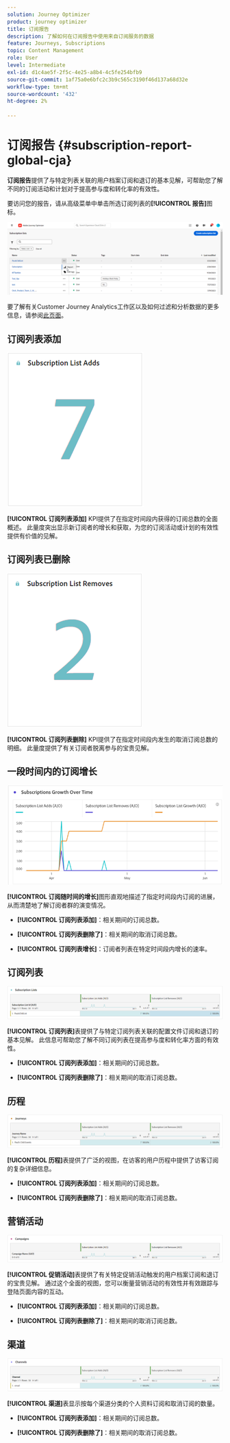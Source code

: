 ```yaml
---
solution: Journey Optimizer
product: journey optimizer
title: 订阅报告
description: 了解如何在订阅报告中使用来自订阅服务的数据
feature: Journeys, Subscriptions
topic: Content Management
role: User
level: Intermediate
exl-id: d1c4ae5f-2f5c-4e25-a8b4-4c5fe254bfb9
source-git-commit: 1af75a0e6bfc2c3b9c565c3190f46d137a68d32e
workflow-type: tm+mt
source-wordcount: '432'
ht-degree: 2%

---
```


# 订阅报告 {#subscription-report-global-cja}

**订阅报告**&#x200B;提供了与特定列表关联的用户档案订阅和退订的基本见解，可帮助您了解不同的订阅活动和计划对于提高参与度和转化率的有效性。

要访问您的报告，请从高级菜单中单击所选订阅列表的&#x200B;**[!UICONTROL 报告]**&#x200B;图标。

![](assets/cja-sub-access.png)

要了解有关Customer Journey Analytics工作区以及如何过滤和分析数据的更多信息，请参阅[此页面](https://experienceleague.adobe.com/en/docs/analytics-platform/using/cja-workspace/home)。

## 订阅列表添加

![](assets/cja-sub-add.png)

**[!UICONTROL 订阅列表添加]** KPI提供了在指定时间段内获得的订阅总数的全面概述。 此量度突出显示新订阅者的增长和获取，为您的订阅活动或计划的有效性提供有价值的见解。

## 订阅列表已删除

![](assets/cja-sub-add-remove.png)

**[!UICONTROL 订阅列表删除]** KPI提供了在指定时间段内发生的取消订阅总数的明细。 此量度提供了有关订阅者脱离参与的宝贵见解。

## 一段时间内的订阅增长

![](assets/cja-sub-growth.png)

**[!UICONTROL 订阅随时间的增长]**&#x200B;图形直观地描述了指定时间段内订阅的进展，从而清楚地了解订阅者群的演变情况。

* **[!UICONTROL 订阅列表添加]**：相关期间的订阅总数。

* **[!UICONTROL 订阅列表删除了]**：相关期间的取消订阅总数。

* **[!UICONTROL 订阅列表增长]**：订阅者列表在特定时间段内增长的速率。

## 订阅列表

![](assets/cja-sub-lists.png)

**[!UICONTROL 订阅列表]**&#x200B;表提供了与特定订阅列表关联的配置文件订阅和退订的基本见解。 此信息可帮助您了解不同订阅列表在提高参与度和转化率方面的有效性。

* **[!UICONTROL 订阅列表添加]**：相关期间的订阅总数。

* **[!UICONTROL 订阅列表删除了]**：相关期间的取消订阅总数。

## 历程

![](assets/cja-sub-journeys.png)

**[!UICONTROL 历程]**&#x200B;表提供了广泛的视图，在访客的用户历程中提供了访客订阅的复杂详细信息。

* **[!UICONTROL 订阅列表添加]**：相关期间的订阅总数。

* **[!UICONTROL 订阅列表删除了]**：相关期间的取消订阅总数。

## 营销活动

![](assets/cja-sub-campaigns.png)

**[!UICONTROL 促销活动]**&#x200B;表提供了有关特定促销活动触发的用户档案订阅和退订的宝贵见解。 通过这个全面的视图，您可以衡量营销活动的有效性并有效跟踪与登陆页面内容的互动。

* **[!UICONTROL 订阅列表添加]**：相关期间的订阅总数。

* **[!UICONTROL 订阅列表删除了]**：相关期间的取消订阅总数。

## 渠道

![](assets/cja-sub-channels.png)

**[!UICONTROL 渠道]**&#x200B;表显示按每个渠道分类的个人资料订阅和取消订阅的数量。

* **[!UICONTROL 订阅列表添加]**：相关期间的订阅总数。

* **[!UICONTROL 订阅列表删除了]**：相关期间的取消订阅总数。
